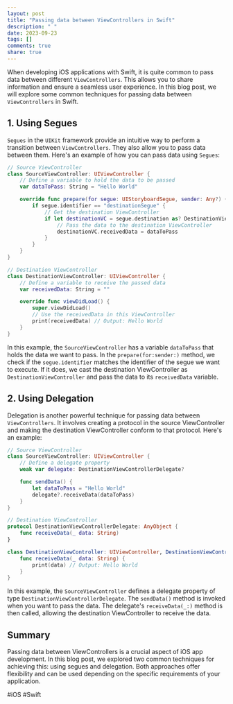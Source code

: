 ```yaml
---
layout: post
title: "Passing data between ViewControllers in Swift"
description: " "
date: 2023-09-23
tags: []
comments: true
share: true
---
```


When developing iOS applications with Swift, it is quite common to pass data between different `ViewControllers`. This allows you to share information and ensure a seamless user experience. In this blog post, we will explore some common techniques for passing data between `ViewControllers` in Swift.

## 1. Using Segues

`Segues` in the `UIKit` framework provide an intuitive way to perform a transition between `ViewControllers`. They also allow you to pass data between them. Here's an example of how you can pass data using `Segues`:

```swift
// Source ViewController
class SourceViewController: UIViewController {
    // Define a variable to hold the data to be passed
    var dataToPass: String = "Hello World"

    override func prepare(for segue: UIStoryboardSegue, sender: Any?) {
        if segue.identifier == "destinationSegue" {
            // Get the destination ViewController
            if let destinationVC = segue.destination as? DestinationViewController {
                // Pass the data to the destination ViewController
                destinationVC.receivedData = dataToPass
            }
        }
    }
}

// Destination ViewController
class DestinationViewController: UIViewController {
    // Define a variable to receive the passed data
    var receivedData: String = ""

    override func viewDidLoad() {
        super.viewDidLoad()
        // Use the receivedData in this ViewController
        print(receivedData) // Output: Hello World
    }
}
```

In this example, the `SourceViewController` has a variable `dataToPass` that holds the data we want to pass. In the `prepare(for:sender:)` method, we check if the `segue.identifier` matches the identifier of the segue we want to execute. If it does, we cast the destination ViewController as `DestinationViewController` and pass the data to its `receivedData` variable.

## 2. Using Delegation

Delegation is another powerful technique for passing data between `ViewControllers`. It involves creating a protocol in the source ViewController and making the destination ViewController conform to that protocol. Here's an example:

```swift
// Source ViewController
class SourceViewController: UIViewController {
    // Define a delegate property
    weak var delegate: DestinationViewControllerDelegate?

    func sendData() {
        let dataToPass = "Hello World"
        delegate?.receiveData(dataToPass)
    }
}

// Destination ViewController
protocol DestinationViewControllerDelegate: AnyObject {
    func receiveData(_ data: String)
}

class DestinationViewController: UIViewController, DestinationViewControllerDelegate {
    func receiveData(_ data: String) {
    	print(data) // Output: Hello World
    }
}
```

In this example, the `SourceViewController` defines a delegate property of type `DestinationViewControllerDelegate`. The `sendData()` method is invoked when you want to pass the data. The delegate's `receiveData(_:)` method is then called, allowing the destination ViewController to receive the data.

## Summary

Passing data between ViewControllers is a crucial aspect of iOS app development. In this blog post, we explored two common techniques for achieving this: using segues and delegation. Both approaches offer flexibility and can be used depending on the specific requirements of your application.

#iOS #Swift